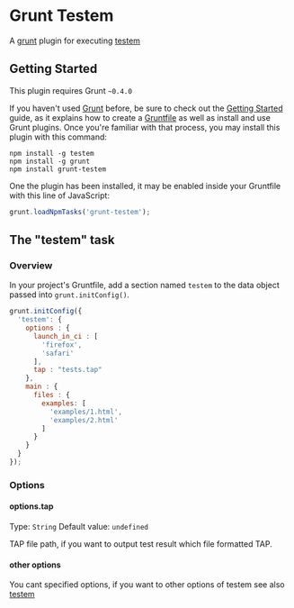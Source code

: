 # Grunt Testem

A [grunt](https://github.com/cowboy/grunt) plugin for executing [testem](https://github.com/airportyh/testem)

## Getting Started
This plugin requires Grunt `~0.4.0`

If you haven't used [Grunt](http://gruntjs.com/) before, be sure to check out the [Getting Started](http://gruntjs.com/getting-started) guide, as it explains how to create a [Gruntfile](http://gruntjs.com/sample-gruntfile) as well as install and use Grunt plugins. Once you're familiar with that process, you may install this plugin with this command:

```shell
npm install -g testem
npm install -g grunt
npm install grunt-testem
```

One the plugin has been installed, it may be enabled inside your Gruntfile with this line of JavaScript:

```js
grunt.loadNpmTasks('grunt-testem');
```

## The "testem" task

### Overview
In your project's Gruntfile, add a section named `testem` to the data object passed into `grunt.initConfig()`.

```js
grunt.initConfig({
  'testem': {
    options : {
      launch_in_ci : [
        'firefox',
        'safari'
      ],
      tap : "tests.tap"
    },
    main : {
      files : {
        examples: [
          'examples/1.html',
          'examples/2.html'
        ]
      }
    }
  }
});
```

### Options

#### options.tap
Type: `String`
Default value: `undefined`

TAP file path, if you want to output test result which file formatted TAP.

#### other options
You cant specified options, if you want to other options of testem
see also [testem](https://github.com/airportyh/testem)



